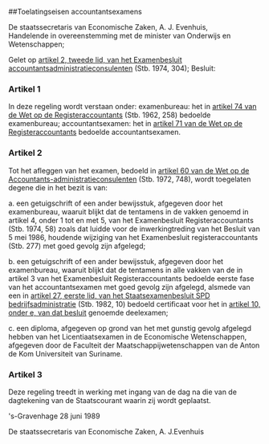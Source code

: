 <meta http-equiv='Content-Type' content='text/html; charset=utf-8' />

##Toelatingseisen accountantsexamens

De staatssecretaris van Economische Zaken, A. J. Evenhuis,  
Handelende in overeenstemming met de minister van Onderwijs en Wetenschappen;

Gelet op [artikel 2, tweede lid, van het Examenbesluit accountantsadministratieconsulenten](../../../../AMvB/examenbesluit/accountants-administratieconsulenten/BWBR0002923/README.md) (Stb. 1974, 304);
Besluit:    

### Artikel  1  

In deze regeling wordt verstaan onder:   examenbureau:  het in [artikel 74 van de Wet op de Registeraccountants](../../../../wet/wet/op/de/registeraccountants/BWBR0002374/README.md) (Stb. 1962, 258) bedoelde examenbureau;    accountantsexamen:  het in [artikel 71 van de Wet op de Registeraccountants](../../../../wet/wet/op/de/registeraccountants/BWBR0002374/README.md) bedoelde accountantsexamen.     

### Artikel  2  

Tot het afleggen van het examen, bedoeld in [artikel 60 van de Wet op de Accountants-administratieconsulenten](../../../../wet/wet/op/de/accountants-administratieconsulenten/BWBR0002856/README.md) (Stb. 1972, 748), wordt toegelaten degene die in het bezit is van: 

a. een getuigschrift of een ander bewijsstuk, afgegeven door het examenbureau, waaruit blijkt dat de tentamens in de vakken genoemd in artikel 4, onder 1 tot en met 5, van het Examenbesluit Registeraccountants (Stb. 1974, 58) zoals dat luidde voor de inwerkingtreding van het Besluit van 5 mei 1986, houdende wijziging van het Examenbesluit registeraccountants (Stb. 277) met goed gevolg zijn afgelegd;  

b. een getuigschrift of een ander bewijsstuk, afgegeven door het examenbureau, waaruit blijkt dat de tentamens in alle vakken van de in artikel 3 van het Examenbesluit Registeraccountants bedoelde eerste fase van het accountantsexamen met goed gevolg zijn afgelegd, alsmede van een in [artikel 27, eerste lid, van het Staatsexamenbesluit SPD bedrijfsadministratie](../../../../AMvB/staatsexamenbesluit/spd/bedrijfsadministratie/BWBR0003473/README.md) (Stb. 1982, 10) bedoeld certificaat voor het in [artikel 10, onder e, van dat besluit](../../../../AMvB/staatsexamenbesluit/spd/bedrijfsadministratie/BWBR0003473/README.md) genoemde deelexamen;  

c. een diploma, afgegeven op grond van het met gunstig gevolg afgelegd hebben van het Licentiaatsexamen in de Economische Wetenschappen, afgegeven door de Faculteit der Maatschappijwetenschappen van de Anton de Kom Universiteit van Suriname.    

### Artikel  3  

Deze regeling treedt in werking met ingang van de dag na die van de dagtekening van de Staatscourant waarin zij wordt geplaatst.  

's-Gravenhage 
28 juni 1989    

De 
staatssecretaris van Economische Zaken, 
A. J.Evenhuis    
